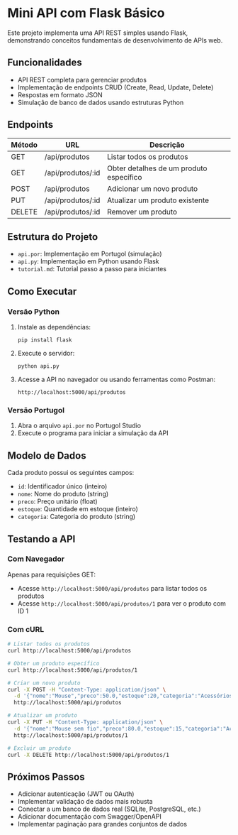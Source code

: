 # Mini API com Flask Básico

Este projeto implementa uma API REST simples usando Flask, demonstrando conceitos fundamentais de desenvolvimento de APIs web.

## Funcionalidades

- API REST completa para gerenciar produtos
- Implementação de endpoints CRUD (Create, Read, Update, Delete)
- Respostas em formato JSON
- Simulação de banco de dados usando estruturas Python

## Endpoints

| Método | URL | Descrição |
|--------|-----|-----------|
| GET | /api/produtos | Listar todos os produtos |
| GET | /api/produtos/:id | Obter detalhes de um produto específico |
| POST | /api/produtos | Adicionar um novo produto |
| PUT | /api/produtos/:id | Atualizar um produto existente |
| DELETE | /api/produtos/:id | Remover um produto |

## Estrutura do Projeto

- `api.por`: Implementação em Portugol (simulação)
- `api.py`: Implementação em Python usando Flask
- `tutorial.md`: Tutorial passo a passo para iniciantes

## Como Executar

### Versão Python

1. Instale as dependências:
   ```
   pip install flask
   ```

2. Execute o servidor:
   ```
   python api.py
   ```

3. Acesse a API no navegador ou usando ferramentas como Postman:
   ```
   http://localhost:5000/api/produtos
   ```

### Versão Portugol

1. Abra o arquivo `api.por` no Portugol Studio
2. Execute o programa para iniciar a simulação da API

## Modelo de Dados

Cada produto possui os seguintes campos:
- `id`: Identificador único (inteiro)
- `nome`: Nome do produto (string)
- `preco`: Preço unitário (float)
- `estoque`: Quantidade em estoque (inteiro)
- `categoria`: Categoria do produto (string)

## Testando a API

### Com Navegador

Apenas para requisições GET:
- Acesse `http://localhost:5000/api/produtos` para listar todos os produtos
- Acesse `http://localhost:5000/api/produtos/1` para ver o produto com ID 1

### Com cURL

```bash
# Listar todos os produtos
curl http://localhost:5000/api/produtos

# Obter um produto específico
curl http://localhost:5000/api/produtos/1

# Criar um novo produto
curl -X POST -H "Content-Type: application/json" \
  -d '{"nome":"Mouse","preco":50.0,"estoque":20,"categoria":"Acessórios"}' \
  http://localhost:5000/api/produtos

# Atualizar um produto
curl -X PUT -H "Content-Type: application/json" \
  -d '{"nome":"Mouse sem fio","preco":80.0,"estoque":15,"categoria":"Acessórios"}' \
  http://localhost:5000/api/produtos/1

# Excluir um produto
curl -X DELETE http://localhost:5000/api/produtos/1
```

## Próximos Passos

- Adicionar autenticação (JWT ou OAuth)
- Implementar validação de dados mais robusta
- Conectar a um banco de dados real (SQLite, PostgreSQL, etc.)
- Adicionar documentação com Swagger/OpenAPI
- Implementar paginação para grandes conjuntos de dados 
